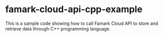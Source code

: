 # famark-cloud-api-cpp-example
This is a sample code showing how to call Famark Cloud API to store and retrieve data through C++ programming language.
